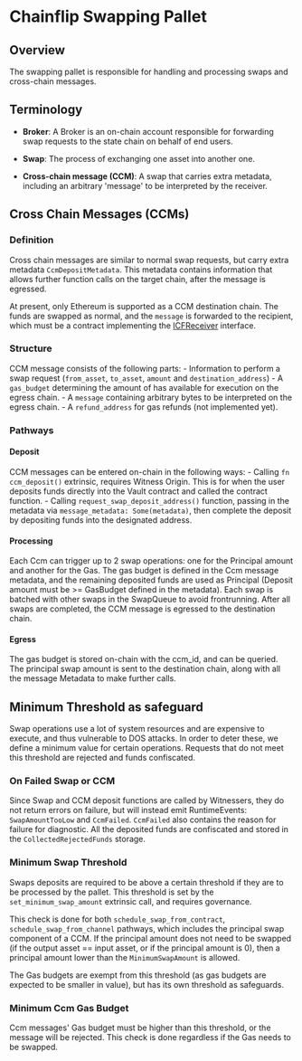 # Chainflip Swapping Pallet

## Overview

The swapping pallet is responsible for handling and processing swaps and cross-chain messages.

## Terminology

- **Broker**: A Broker is an on-chain account responsible for forwarding swap requests to the state chain on behalf of end users.

- **Swap**: The process of exchanging one asset into another one.

- **Cross-chain message (CCM)**: A swap that carries extra metadata, including an arbitrary 'message' to be interpreted by the receiver.

## Cross Chain Messages (CCMs)

### Definition

Cross chain messages are similar to normal swap requests, but carry extra metadata `CcmDepositMetadata`. This metadata contains information that allows further function calls on the target chain, after the message is egressed.

At present, only Ethereum is supported as a CCM destination chain. The funds are swapped as normal, and the `message` is forwarded to the recipient, which must be a contract implementing the [ICFReceiver](https://github.com/chainflip-io/chainflip-eth-contracts/blob/e748b0e3afec523c349c3ccb5d3ce44b8737f6b5/contracts/interfaces/ICFReceiver.sol) interface.

### Structure

CCM message consists of the following parts:
    - Information to perform a swap request (`from_asset`, `to_asset`, `amount` and `destination_address`)
    - A `gas_budget` determining the amount of has available for execution on the egress chain.
    - A `message` containing arbitrary bytes to be interpreted on the egress chain.
    - A `refund_address` for gas refunds (not implemented yet).

### Pathways

#### Deposit

CCM messages can be entered on-chain in the following ways:
    - Calling `fn ccm_deposit()` extrinsic, requires Witness Origin. This is for when the user deposits funds directly into the Vault contract and called the contract function.
    - Calling `request_swap_deposit_address()` function, passing in the metadata via `message_metadata: Some(metadata)`, then complete the deposit by depositing funds into the designated address.

#### Processing

Each Ccm can trigger up to 2 swap operations: one for the Principal amount and another for the Gas. The gas budget is defined in the Ccm message metadata, and the remaining deposited funds are used as Principal (Deposit amount must be >= GasBudget defined in the metadata). Each swap is batched with other swaps in the SwapQueue to avoid frontrunning. After all swaps are completed, the CCM message is egressed to the destination chain.

#### Egress

The gas budget is stored on-chain with the ccm_id, and can be queried. The principal swap amount is sent to the destination chain, along with all the message Metadata to make further calls.

## Minimum Threshold as safeguard

Swap operations use a lot of system resources and are expensive to execute, and thus vulnerable to DOS attacks. In order to deter these, we define a minimum value for certain operations. Requests that do not meet this threshold are rejected and funds confiscated.

### On Failed Swap or CCM

Since Swap and CCM deposit functions are called by Witnessers, they do not return errors on failure, but will instead emit RuntimeEvents: `SwapAmountTooLow` and `CcmFailed`. `CcmFailed` also contains the reason for failure for diagnostic. All the deposited funds are confiscated and stored in the `CollectedRejectedFunds` storage.

### Minimum Swap Threshold

Swaps deposits are required to be above a certain threshold if they are to be processed by the pallet. This threshold is set by the `set_minimum_swap_amount` extrinsic call, and requires governance.

This check is done for both `schedule_swap_from_contract`, `schedule_swap_from_channel` pathways, which includes the principal swap component of a CCM. If the principal amount does not need to be swapped (if the output asset == input asset, or if the principal amount is 0), then a principal amount lower than the `MinimumSwapAmount` is allowed.

The Gas budgets are exempt from this threshold (as gas budgets are expected to be smaller in value), but has its own threshold as safeguards.

### Minimum Ccm Gas Budget

Ccm messages' Gas budget must be higher than this threshold, or the message will be rejected. This check is done regardless if the Gas needs to be swapped.
